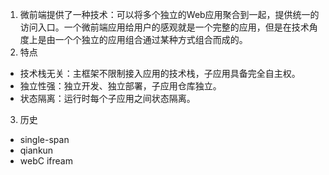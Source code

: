 1. 微前端提供了一种技术：可以将多个独立的Web应用聚合到一起，提供统一的访问入口。一个微前端应用给用户的感观就是一个完整的应用，但是在技术角度上是由一个个独立的应用组合通过某种方式组合而成的。
2. 特点
-   技术栈无关：主框架不限制接入应用的技术栈，子应用具备完全自主权。
-   独立性强：独立开发、独立部署，子应用仓库独立。
-   状态隔离：运行时每个子应用之间状态隔离。
3. 历史
- single-span
- qiankun 
- webC ifream